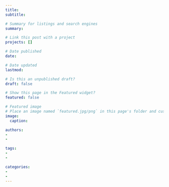 ```yaml
---
title: 
subtitle: 

# Summary for listings and search engines
summary: 

# Link this post with a project
projects: []

# Date published
date:

# Date updated
lastmod: 

# Is this an unpublished draft?
draft: false

# Show this page in the Featured widget?
featured: false

# Featured image
# Place an image named `featured.jpg/png` in this page's folder and customize its options here.
image:
  caption: 

authors:
- 
- 

tags:
- 
- 

categories:
- 
- 
---
```



